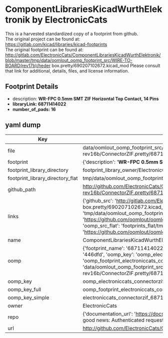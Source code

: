 # ComponentLibrariesKicadWurthElektronik by ElectronicCats  
This is a harvested standardized copy of a footprint from github.  
The original project can be found at:  
https://gitlab.com/kicad/libraries/kicad-footprints  
The original footprint can be found at:
http://gitlab.com/ElectronicCats/ComponentLibrariesKicadWurthElektronik/blob/master/tmp/data/oomlout_oomp_footprint_src/WIRE-TO-BOARD(rev17b)/heder box.pretty/690207102672.kicad_mod
Please consult that link for additional, details, files, and license information.  
## Footprint Details
* description: <b>WR-FPC 0.5mm SMT ZIF Horizontal Top Contact, 14 Pins  
* libraryLink: 68711414022  
* number_of_pads: 16  
## yaml dump  
| Key | Value |  
| --- | --- |  
| file | data/oomlout_oomp_footprint_src/ComponentLibrariesKicadWurthElektronik/EAGLE-FPC_CONNECTOR_AND_FFC_CAB-rev16b/ConnectorZIF.pretty/68711414022.kicad_mod |  
| footprint | {'description': '<b>WR-FPC 0.5mm SMT ZIF Horizontal Top Contact, 14 Pins', 'libraryLink': '68711414022', 'number_of_pads': 16} |  
| footprint_library_directory | footprint_library_owner/ElectronicCats_ComponentLibrariesKicadWurthElektronik |  
| footprint_library_directory_flat | tmp/data/oomlout_oomp_footprint_src/footprints_flat/electroniccats_connectorzif_68711414022/working |  
| github_path | http://github.com/ElectronicCats/ComponentLibrariesKicadWurthElektronik/blob/master/tmp/data/oomlout_oomp_footprint_src/EAGLE-FPC_CONNECTOR_AND_FFC_CAB-rev16b/ConnectorZIF.pretty/68711414022.kicad_mod |  
| links | {'github_src': 'http://gitlab.com/ElectronicCats/ComponentLibrariesKicadWurthElektronik/blob/master/tmp/data/oomlout_oomp_footprint_src/WIRE-TO-BOARD(rev17b)/heder box.pretty/690207102672.kicad_mod', 'github_src_repo': 'https://gitlab.com/kicad/libraries/kicad-footprints', 'oomp_bot': 'tmp/data/oomlout_oomp_footprint_src/footprints/electroniccats_connectorzif_68711414022/working', 'oomp_bot_github': 'https://github.com/oomlout/oomlout_oomp_footprint_bot/tree/main/tmp/data/oomlout_oomp_footprint_src/footprints/electroniccats_connectorzif_68711414022/working', 'oomp_src_flat': 'footprints_flat/tmp/data/oomlout_oomp_footprint_src/footprints_flat/electroniccats_connectorzif_68711414022/working', 'oomp_src_flat_github': 'https://github.com/oomlout/oomlout_oomp_footprint_src/tree/main/tmp/data/oomlout_oomp_footprint_src/footprints_flat/electroniccats_connectorzif_68711414022/working'} |  
| name | ComponentLibrariesKicadWurthElektronik |  
| oomp | {'footprint_name': '68711414022', 'library_name': 'connectorzif', 'md5': '446dfd8c2c358db43254960f27d1cd36', 'md5_10': '446dfd8c2c', 'md5_5': '446df', 'md5_6': '446dfd', 'oomp_key': 'oomp_electroniccats_connectorzif_68711414022', 'oomp_key_extra': 'oomp_footprint_electroniccats_connectorzif_68711414022', 'oomp_key_full': 'oomp_footprint_electroniccats_connectorzif_68711414022_446dfd', 'oomp_key_simple': 'electroniccats_connectorzif_68711414022', 'original_filename': 'data/oomlout_oomp_footprint_src/ComponentLibrariesKicadWurthElektronik/EAGLE-FPC_CONNECTOR_AND_FFC_CAB-rev16b/ConnectorZIF.pretty/68711414022.kicad_mod', 'owner_name': 'electroniccats'} |  
| oomp_key | oomp_electroniccats_connectorzif_68711414022 |  
| oomp_key_full | oomp_footprint_electroniccats_connectorzif_68711414022 |  
| oomp_key_simple | electroniccats_connectorzif_68711414022 |  
| owner | ElectronicCats |  
| repo | {'documentation_url': 'https://docs.github.com/rest/overview/resources-in-the-rest-api#rate-limiting', 'message': "API rate limit exceeded for 84.66.142.224. (But here's the good news: Authenticated requests get a higher rate limit. Check out the documentation for more details.)"} |  
| url | http://github.com/ElectronicCats/ComponentLibrariesKicadWurthElektronik |  

